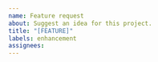 ```yaml
---
name: Feature request
about: Suggest an idea for this project.
title: "[FEATURE]"
labels: enhancement
assignees:
---
```

